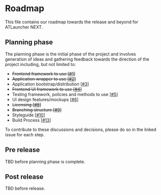 # Roadmap
This file contains our roadmap towards the release and beyond for ATLauncher NEXT.

## Planning phase
The planning phase is the initial phase of the project and involves generation of ideas and gathering feedback towards the direction of the project including, but not limited to:

- ~~Frontend framework to use [[#1](https://github.com/ATLauncher/ATLauncher-NEXT/issues/1)]~~
- ~~Application wrapper to use [[#2](https://github.com/ATLauncher/ATLauncher-NEXT/issues/2)]~~
- Application bootstrap/distribution [[#3](https://github.com/ATLauncher/ATLauncher-NEXT/issues/3)]
- ~~Frontend UI framework to use [[#4](https://github.com/ATLauncher/ATLauncher-NEXT/issues/4)]~~
- Testing framework, policies and methods to use [[#5](https://github.com/ATLauncher/ATLauncher-NEXT/issues/5)]
- UI design features/mockups [[#6](https://github.com/ATLauncher/ATLauncher-NEXT/issues/6)]
- ~~Licensing [[#8](https://github.com/ATLauncher/ATLauncher-NEXT/issues/8)]~~
- ~~Branching structure [[#9](https://github.com/ATLauncher/ATLauncher-NEXT/issues/9)]~~
- Styleguide [[#10](https://github.com/ATLauncher/ATLauncher-NEXT/issues/10)]
- Build Process [[#13](https://github.com/ATLauncher/ATLauncher-NEXT/issues/13)]

To contribute to these discussions and decisions, please do so in the linked issue for each step.

## Pre release
TBD before planning phase is complete.

## Post release
TBD before release.
